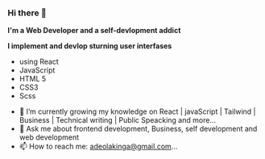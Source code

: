 ### Hi there 👋

**I'm a Web Developer and a self-devlopment addict**

**I implement and devlop sturning user interfases**

- using React
- JavaScript 
- HTML 5
- CSS3
- Scss
<!-- 
 🔭 I’m currently working on ... -->
- 🌱 I’m currently growing my knowledge on React | javaScript | Tailwind | Business | Technical writing | Public Speacking and more...
- 💬 Ask me about frontend development, Business, self development and web development 
- 📫 How to reach me: adeolakinga@gmail.com...


<!--
**Adeolaking/Adeolaking** is a ✨ _special_ ✨ repository because its `README.md` (this file) appears on your GitHub profile.

Here are some ideas to get you started:

- 🔭 I’m currently working on ...
- 🌱 I’m currently learning ...
- 👯 I’m looking to collaborate on ...
- 🤔 I’m looking for help with ...
- 💬 Ask me about ...
- 📫 How to reach me: ...
- 😄 Pronouns: ...
- ⚡ Fun fact: ...
-->
